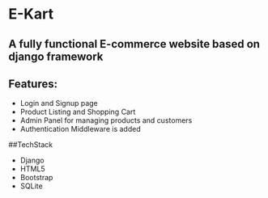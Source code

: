 # E-Kart

## A fully functional E-commerce website based on django framework

## Features:
- Login and Signup page
- Product Listing and Shopping Cart
- Admin Panel for managing products and customers
- Authentication Middleware is added

##TechStack
- Django
- HTML5
- Bootstrap
- SQLite


